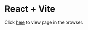 # React + Vite

Click [here](https://users.metropolia.fi/~kirillsa/routing/) to view page in the browser.
